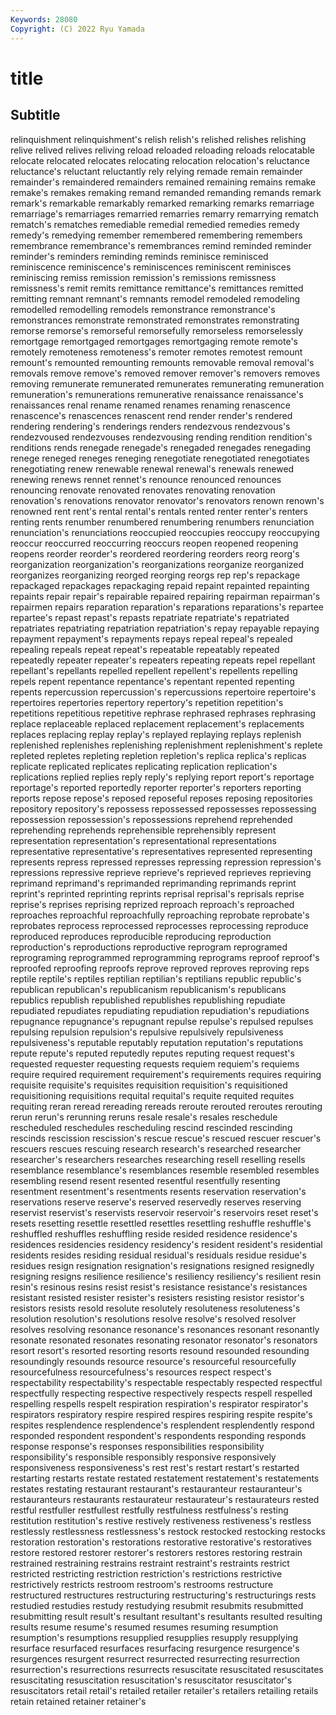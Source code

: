 ```yaml
---
Keywords: 28080
Copyright: (C) 2022 Ryu Yamada
---
```



# title

## Subtitle
relinquishment relinquishment's relish relish's
relished relishes relishing relive relived relives reliving reload reloaded reloading
reloads relocatable relocate relocated relocates relocating relocation relocation's reluctance reluctance's
reluctant reluctantly rely relying remade remain remainder remainder's remaindered remainders
remained remaining remains remake remake's remakes remaking remand remanded remanding
remands remark remark's remarkable remarkably remarked remarking remarks remarriage remarriage's
remarriages remarried remarries remarry remarrying rematch rematch's rematches remediable remedial
remedied remedies remedy remedy's remedying remember remembered remembering remembers remembrance
remembrance's remembrances remind reminded reminder reminder's reminders reminding reminds reminisce
reminisced reminiscence reminiscence's reminiscences reminiscent reminisces reminiscing remiss remission remission's
remissions remissness remissness's remit remits remittance remittance's remittances remitted remitting
remnant remnant's remnants remodel remodeled remodeling remodelled remodelling remodels remonstrance
remonstrance's remonstrances remonstrate remonstrated remonstrates remonstrating remorse remorse's remorseful remorsefully
remorseless remorselessly remortgage remortgaged remortgages remortgaging remote remote's remotely remoteness
remoteness's remoter remotes remotest remount remount's remounted remounting remounts removable
removal removal's removals remove remove's removed remover remover's removers removes
removing remunerate remunerated remunerates remunerating remuneration remuneration's remunerations remunerative renaissance
renaissance's renaissances renal rename renamed renames renaming renascence renascence's renascences
renascent rend render render's rendered rendering rendering's renderings renders rendezvous
rendezvous's rendezvoused rendezvouses rendezvousing rending rendition rendition's renditions rends renegade
renegade's renegaded renegades renegading renege reneged reneges reneging renegotiate renegotiated
renegotiates renegotiating renew renewable renewal renewal's renewals renewed renewing renews
rennet rennet's renounce renounced renounces renouncing renovate renovated renovates renovating
renovation renovation's renovations renovator renovator's renovators renown renown's renowned rent
rent's rental rental's rentals rented renter renter's renters renting rents
renumber renumbered renumbering renumbers renunciation renunciation's renunciations reoccupied reoccupies reoccupy
reoccupying reoccur reoccurred reoccurring reoccurs reopen reopened reopening reopens reorder
reorder's reordered reordering reorders reorg reorg's reorganization reorganization's reorganizations reorganize
reorganized reorganizes reorganizing reorged reorging reorgs rep rep's repackage repackaged
repackages repackaging repaid repaint repainted repainting repaints repair repair's repairable
repaired repairing repairman repairman's repairmen repairs reparation reparation's reparations reparations's
repartee repartee's repast repast's repasts repatriate repatriate's repatriated repatriates repatriating
repatriation repatriation's repay repayable repaying repayment repayment's repayments repays repeal
repeal's repealed repealing repeals repeat repeat's repeatable repeatably repeated repeatedly
repeater repeater's repeaters repeating repeats repel repellant repellant's repellants repelled
repellent repellent's repellents repelling repels repent repentance repentance's repentant repented
repenting repents repercussion repercussion's repercussions repertoire repertoire's repertoires repertories repertory
repertory's repetition repetition's repetitions repetitious repetitive rephrase rephrased rephrases rephrasing
replace replaceable replaced replacement replacement's replacements replaces replacing replay replay's
replayed replaying replays replenish replenished replenishes replenishing replenishment replenishment's replete
repleted repletes repleting repletion repletion's replica replica's replicas replicate replicated
replicates replicating replication replication's replications replied replies reply reply's replying
report report's reportage reportage's reported reportedly reporter reporter's reporters reporting
reports repose repose's reposed reposeful reposes reposing repositories repository repository's
repossess repossessed repossesses repossessing repossession repossession's repossessions reprehend reprehended reprehending
reprehends reprehensible reprehensibly represent representation representation's representational representations representative representative's
representatives represented representing represents repress repressed represses repressing repression repression's
repressions repressive reprieve reprieve's reprieved reprieves reprieving reprimand reprimand's reprimanded
reprimanding reprimands reprint reprint's reprinted reprinting reprints reprisal reprisal's reprisals
reprise reprise's reprises reprising reprized reproach reproach's reproached reproaches reproachful
reproachfully reproaching reprobate reprobate's reprobates reprocess reprocessed reprocesses reprocessing reproduce
reproduced reproduces reproducible reproducing reproduction reproduction's reproductions reproductive reprogram reprogramed
reprograming reprogrammed reprogramming reprograms reproof reproof's reproofed reproofing reproofs reprove
reproved reproves reproving reps reptile reptile's reptiles reptilian reptilian's reptilians
republic republic's republican republican's republicanism republicanism's republicans republics republish republished
republishes republishing repudiate repudiated repudiates repudiating repudiation repudiation's repudiations repugnance
repugnance's repugnant repulse repulse's repulsed repulses repulsing repulsion repulsion's repulsive
repulsively repulsiveness repulsiveness's reputable reputably reputation reputation's reputations repute repute's
reputed reputedly reputes reputing request request's requested requester requesting requests
requiem requiem's requiems require required requirement requirement's requirements requires requiring
requisite requisite's requisites requisition requisition's requisitioned requisitioning requisitions requital requital's
requite requited requites requiting reran reread rereading rereads reroute rerouted
reroutes rerouting rerun rerun's rerunning reruns resale resale's resales reschedule
rescheduled reschedules rescheduling rescind rescinded rescinding rescinds rescission rescission's rescue
rescue's rescued rescuer rescuer's rescuers rescues rescuing research research's researched
researcher researcher's researchers researches researching resell reselling resells resemblance resemblance's
resemblances resemble resembled resembles resembling resend resent resented resentful resentfully
resenting resentment resentment's resentments resents reservation reservation's reservations reserve reserve's
reserved reservedly reserves reserving reservist reservist's reservists reservoir reservoir's reservoirs
reset reset's resets resetting resettle resettled resettles resettling reshuffle reshuffle's
reshuffled reshuffles reshuffling reside resided residence residence's residences residencies residency
residency's resident resident's residential residents resides residing residual residual's residuals
residue residue's residues resign resignation resignation's resignations resigned resignedly resigning
resigns resilience resilience's resiliency resiliency's resilient resin resin's resinous resins
resist resist's resistance resistance's resistances resistant resisted resister resister's resisters
resisting resistor resistor's resistors resists resold resolute resolutely resoluteness resoluteness's
resolution resolution's resolutions resolve resolve's resolved resolver resolves resolving resonance
resonance's resonances resonant resonantly resonate resonated resonates resonating resonator resonator's
resonators resort resort's resorted resorting resorts resound resounded resounding resoundingly
resounds resource resource's resourceful resourcefully resourcefulness resourcefulness's resources respect respect's
respectability respectability's respectable respectably respected respectful respectfully respecting respective respectively
respects respell respelled respelling respells respelt respiration respiration's respirator respirator's
respirators respiratory respire respired respires respiring respite respite's respites resplendence
resplendence's resplendent resplendently respond responded respondent respondent's respondents responding responds
response response's responses responsibilities responsibility responsibility's responsible responsibly responsive responsively
responsiveness responsiveness's rest rest's restart restart's restarted restarting restarts restate
restated restatement restatement's restatements restates restating restaurant restaurant's restauranteur restauranteur's
restauranteurs restaurants restaurateur restaurateur's restaurateurs rested restful restfuller restfullest restfully
restfulness restfulness's resting restitution restitution's restive restively restiveness restiveness's restless
restlessly restlessness restlessness's restock restocked restocking restocks restoration restoration's restorations
restorative restorative's restoratives restore restored restorer restorer's restorers restores restoring
restrain restrained restraining restrains restraint restraint's restraints restrict restricted restricting
restriction restriction's restrictions restrictive restrictively restricts restroom restroom's restrooms restructure
restructured restructures restructuring restructuring's restructurings rests restudied restudies restudy restudying
resubmit resubmits resubmitted resubmitting result result's resultant resultant's resultants resulted
resulting results resume resume's resumed resumes resuming resumption resumption's resumptions
resupplied resupplies resupply resupplying resurface resurfaced resurfaces resurfacing resurgence resurgence's
resurgences resurgent resurrect resurrected resurrecting resurrection resurrection's resurrections resurrects resuscitate
resuscitated resuscitates resuscitating resuscitation resuscitation's resuscitator resuscitator's resuscitators retail retail's
retailed retailer retailer's retailers retailing retails retain retained retainer retainer's
